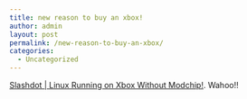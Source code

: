 ```yaml
---
title: new reason to buy an xbox!
author: admin
layout: post
permalink: /new-reason-to-buy-an-xbox/
categories:
  - Uncategorized
---
```

[Slashdot | Linux Running on Xbox Without Modchip!][1]. Wahoo!!

 [1]: http://slashdot.org/article.pl?sid=03/03/30/1337234 "Slashdot | Linux Running on Xbox Without Modchip!"